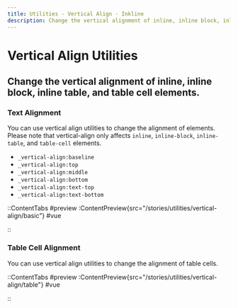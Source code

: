 ```yaml
---
title: Utilities - Vertical Align - Inkline
description: Change the vertical alignment of inline, inline block, inline table, and table cell elements. 
---
```


# Vertical Align Utilities
## Change the vertical alignment of inline, inline block, inline table, and table cell elements. 

### Text Alignment
You can use vertical align utilities to change the alignment of elements. Please note that vertical-align only affects `inline`, `inline-block`, `inline-table`, and `table-cell` elements.

- `_vertical-align:baseline`
- `_vertical-align:top`
- `_vertical-align:middle`
- `_vertical-align:bottom`
- `_vertical-align:text-top`
- `_vertical-align:text-bottom`

::ContentTabs
#preview
:ContentPreview{src="/stories/utilities/vertical-align/basic"}
#vue
<!-- Autodocs{src="@inkline/inkline/stories/utilities/vertical-align/basic.raw.vue" lang="vue"} -->
::

### Table Cell Alignment
You can use vertical align utilities to change the alignment of table cells.

::ContentTabs
#preview
:ContentPreview{src="/stories/utilities/vertical-align/table"}
#vue
<!-- Autodocs{src="@inkline/inkline/stories/utilities/vertical-align/table.raw.vue" lang="vue"} -->
::
